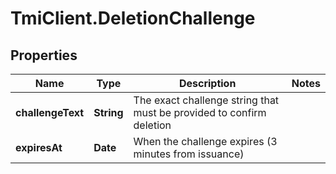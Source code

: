 # TmiClient.DeletionChallenge

## Properties
Name | Type | Description | Notes
------------ | ------------- | ------------- | -------------
**challengeText** | **String** | The exact challenge string that must be provided to confirm deletion | 
**expiresAt** | **Date** | When the challenge expires (3 minutes from issuance) | 
